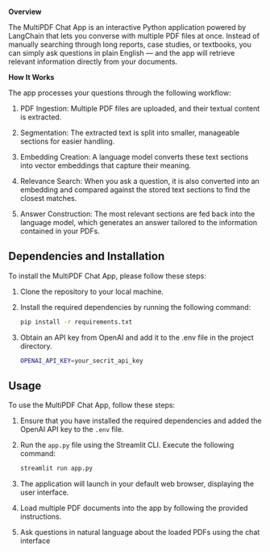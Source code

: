 **Overview**
<hv>

The MultiPDF Chat App is an interactive Python application powered by LangChain that lets you converse with multiple PDF files at once. Instead of manually searching through long reports, case studies, or textbooks, you can simply ask questions in plain English — and the app will retrieve relevant information directly from your documents.



**How It Works**
<hv>


The app processes your questions through the following workflow:

1. PDF Ingestion: Multiple PDF files are uploaded, and their textual content is extracted.

2. Segmentation: The extracted text is split into smaller, manageable sections for easier handling.

3. Embedding Creation: A language model converts these text sections into vector embeddings that capture their meaning.

4. Relevance Search: When you ask a question, it is also converted into an embedding and compared against the stored text sections to find the closest matches.

5. Answer Construction: The most relevant sections are fed back into the language model, which generates an answer tailored to the information contained in your PDFs.

**Dependencies and Installation**
------------

To install the MultiPDF Chat App, please follow these steps:

1. Clone the repository to your local machine.

2. Install the required dependencies by running the following command:

   ```bash
   pip install -r requirements.txt

3. Obtain an API key from OpenAI and add it to the .env file in the project directory.
   
   ```bash
   OPENAI_API_KEY=your_secrit_api_key

**Usage**
------------

To use the MultiPDF Chat App, follow these steps:

1. Ensure that you have installed the required dependencies and added the OpenAI API key to the `.env` file.

2. Run the `app.py` file using the Streamlit CLI. Execute the following command:

   ```bash
   streamlit run app.py

3. The application will launch in your default web browser, displaying the user interface.

4. Load multiple PDF documents into the app by following the provided instructions.

5. Ask questions in natural language about the loaded PDFs using the chat interface




